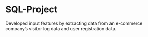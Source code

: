 # SQL-Project
Developed input features by extracting data from an e-commerce company’s visitor log data and user registration data.
